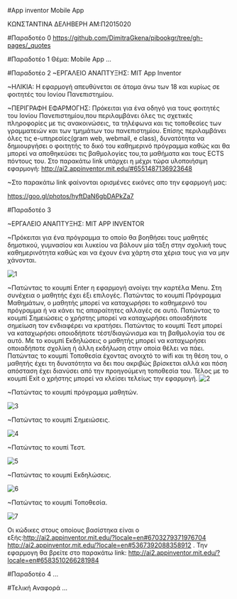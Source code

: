 #App inventor Mobile App


ΚΩΝΣΤΑΝΤΙΝΑ ΔΕΛΗΒΕΡΗ
ΑΜ:Π2015020


#Παραδοτέο 0
https://github.com/DimitraGkena/pibookgr/tree/gh-pages/_quotes


#Παραδοτέο 1
Θέμα: Mobile App 
...

#Παραδοτέο 2
  ~ΕΡΓΑΛΕΙΟ ΑΝΑΠΤΥΞΗΣ: MIT App Inventor
  
  ~ΗΛΙΚΙΑ: Η εφαρμογή απευθύνεται σε άτομα άνω των 18 και κυρίως σε φοιτητές του Ιονίου Πανεπιστημίου.

  ~ΠΕΡΙΓΡΑΦΗ ΕΦΑΡΜΟΓΗΣ: Πρόκειται για ένα οδηγό για τους φοιτητές του Ιονίου Πανεπιστημίου,που περιλαμβάνει όλες τις σχετικές πληροφορίες με τις ανακοινώσεις, τα τηλέφωνα και τις τοποθεσίες των γραμματειών και των τμημάτων του πανεπιστημίου. Επίσης περιλαμβάνει όλες τις e-υπηρεσίες(gram web, webmail, e class), δυνατότητα να δημιουργήσει ο φοιτητής το δικό του καθημερινό πρόγραμμα καθώς και θα μπορεί να αποθηκεύσει τις βαθμολογίες του,τα μαθήματα και τους ECTS πόντους του.
Στο παρακάτω link υπάρχει η μέχρι τώρα υλοποιήσιμη εφαρμογή: http://ai2.appinventor.mit.edu/#6551487136923648 

~Στο παρακάτω link φαίνονται ορισμένες εικόνες απο την εφαρμογή μας:

https://goo.gl/photos/hyftDaN6gbDAPkZa7


#Παραδοτέο 3

~ΕΡΓΑΛΕΙΟ ΑΝΑΠΤΥΞΗΣ: MIT APP INVENTOR

~Πρόκειται για ένα πρόγραμμα το οποίο θα βοηθήσει τους μαθητές δημοτικού, γυμνασίου και λυκείου να βάλουν μία τάξη στην σχολική τους καθημερινότητα καθώς και να έχουν ένα χάρτη στα χέρια τους για να μην χάνονται. 


![1](https://cloud.githubusercontent.com/assets/22773643/21591942/a16010c8-d111-11e6-850e-0a6eab48b9d6.png)

~Πατώντας το κουμπί Enter η εφαρμογή ανοίγει την καρτέλα Menu. Στη συνέχεια ο μαθητής έχει έξι επιλογές.
Πατώντας το κουμπί Πρόγραμμα Μαθημάτων, ο μαθητής μπορεί να καταχωρήσει το καθημερινό του πρόγραμμα ή να κάνει τις απαραίτητες αλλαγές σε αυτό. Πατώντας το κουμπί Σημειώσεις ο χρήστης μπορεί να καταχωρήσει οποιαδήποτε σημείωση τον ενδιαφέρει να κρατήσει.
Πατώντας το κουμπί Τεστ μπορεί να καταχωρήσει οποιοδήποτε τέστ/διαγώνισμα και τη βαθμολογία του σε αυτό. Με το κουμπί Εκδηλώσεις ο μαθητής μπορεί να καταχωρήσει οποιαδήποτε σχολίκη ή  άλλη εκδήλωση στην οποία θέλει να πάει. Πατώντας το κουμπί Τοποθεσία έχοντας ανοιχτό το wifi και τη θέση του, ο μαθητής έχει τη δυνατότητα να δει που ακριβώς βρίσκεται αλλά και πόση απόσταση έχει διανύσει από την προηγούμενη τοποθεσία του. Τέλος με το κουμπί Exit ο χρήστης μπορεί να κλείσει τελείως την εφαρμογή.
![2](https://cloud.githubusercontent.com/assets/22773643/21592015/5056dac6-d112-11e6-9ef1-44aaf8e7b453.png)

~Πατώντας το κουμπί πρόγραμμα μαθητών.

![3](https://cloud.githubusercontent.com/assets/22773643/21592273/cb14eb70-d114-11e6-801f-e2b884013ab9.png)

~Πατώντας το κουμπί Σημειώσεις.

![4](https://cloud.githubusercontent.com/assets/22773643/21592330/2d9ccae2-d115-11e6-853e-4f8c336b245b.png)

~Πατώντας το κουπί Τεστ.

![5](https://cloud.githubusercontent.com/assets/22773643/21592387/bbb56050-d115-11e6-8152-9efb697bf60b.png)

~Πατώντας το κουμπί Εκδηλώσεις.

![6](https://cloud.githubusercontent.com/assets/22773643/21592415/06833896-d116-11e6-943e-74a35e7ffba6.png)

~Πατώντας το κουμπί Τοποθεσία.


![7](https://cloud.githubusercontent.com/assets/22773643/21592447/3a5882c0-d116-11e6-9b3f-5d56c8acc5f2.png)


Οι κώδικες στους οποίους βασίστηκα είναι ο εξής:http://ai2.appinventor.mit.edu/?locale=en#6703279371976704
http://ai2.appinventor.mit.edu/?locale=en#5367392088358912
. Την εφαρμογη θα  βρείτε στο παρακάτω link: http://ai2.appinventor.mit.edu/?locale=en#6583510266281984



#Παραδοτέο 4
...

#Τελική Αναφορά
...
